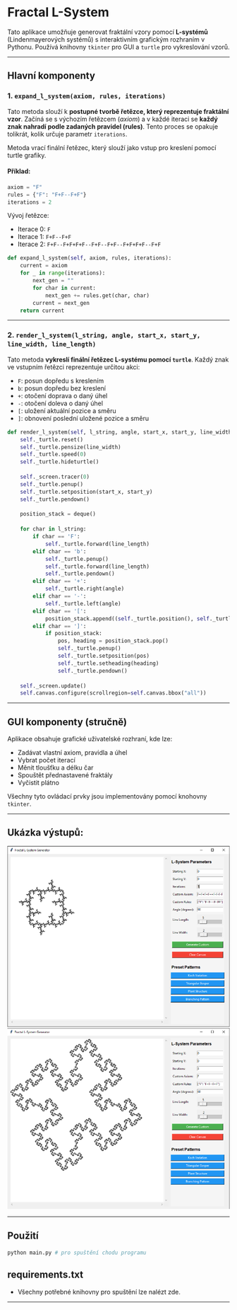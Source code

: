# **Fractal L-System**

Tato aplikace umožňuje generovat fraktální vzory pomocí **L-systémů** (Lindenmayerových systémů) s interaktivním grafickým rozhraním v Pythonu. Používá knihovny `tkinter` pro GUI a `turtle` pro vykreslování vzorů.

---

##  **Hlavní komponenty**

### 1. **`expand_l_system(axiom, rules, iterations)`**

Tato metoda slouží k **postupné tvorbě řetězce, který reprezentuje fraktální vzor**. Začíná se s výchozím řetězcem (*axiom*) a v každé iteraci se **každý znak nahradí podle zadaných pravidel (rules)**. Tento proces se opakuje tolikrát, kolik určuje parametr `iterations`.

Metoda vrací finální řetězec, který slouží jako vstup pro kreslení pomocí turtle grafiky.

#### Příklad:
```python
axiom = "F"
rules = {"F": "F+F--F+F"}
iterations = 2
```

Vývoj řetězce:
- Iterace 0: `F`
- Iterace 1: `F+F--F+F`
- Iterace 2: `F+F--F+F+F+F--F+F--F+F--F+F+F+F--F+F`

```python
def expand_l_system(self, axiom, rules, iterations):
    current = axiom
    for _ in range(iterations):
        next_gen = ""
        for char in current:
            next_gen += rules.get(char, char)
        current = next_gen
    return current
```

---

### 2. **`render_l_system(l_string, angle, start_x, start_y, line_width, line_length)`**

Tato metoda **vykreslí finální řetězec L-systému pomocí `turtle`**. Každý znak ve vstupním řetězci reprezentuje určitou akci:

- `F`: posun dopředu s kreslením
- `b`: posun dopředu bez kreslení
- `+`: otočení doprava o daný úhel
- `-`: otočení doleva o daný úhel
- `[`: uložení aktuální pozice a směru
- `]`: obnovení poslední uložené pozice a směru


```python
def render_l_system(self, l_string, angle, start_x, start_y, line_width, line_length):
    self._turtle.reset()
    self._turtle.pensize(line_width)
    self._turtle.speed(0)
    self._turtle.hideturtle()

    self._screen.tracer(0)
    self._turtle.penup()
    self._turtle.setposition(start_x, start_y)
    self._turtle.pendown()

    position_stack = deque()

    for char in l_string:
        if char == 'F':
            self._turtle.forward(line_length)
        elif char == 'b':
            self._turtle.penup()
            self._turtle.forward(line_length)
            self._turtle.pendown()
        elif char == '+':
            self._turtle.right(angle)
        elif char == '-':
            self._turtle.left(angle)
        elif char == '[':
            position_stack.append((self._turtle.position(), self._turtle.heading()))
        elif char == ']':
            if position_stack:
                pos, heading = position_stack.pop()
                self._turtle.penup()
                self._turtle.setposition(pos)
                self._turtle.setheading(heading)
                self._turtle.pendown()

    self._screen.update()
    self.canvas.configure(scrollregion=self.canvas.bbox("all"))
```

---

## **GUI komponenty (stručně)**

Aplikace obsahuje grafické uživatelské rozhraní, kde lze:
- Zadávat vlastní axiom, pravidla a úhel
- Vybrat počet iterací
- Měnit tloušťku a délku čar
- Spouštět přednastavené fraktály
- Vyčistit plátno

Všechny tyto ovládací prvky jsou implementovány pomocí knohovny `tkinter`.

---

## **Ukázka výstupů:**

![Example01](/L-systems/screens/example01.PNG)
![Example02](/L-systems/screens/example02.PNG)

---
## **Použití**
```python
python main.py # pro spuštění chodu programu
```

## **requirements.txt**
- Všechny potřebné knihovny pro spuštění lze nalézt zde.

---